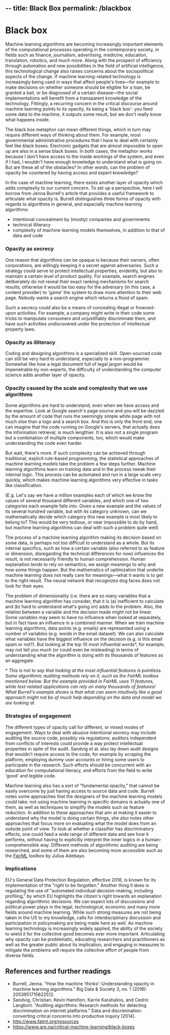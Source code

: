 --
title: Black Box
permalink: /blackbox
--

# Black box

Machine learning algorithms are becoming increasingly important elements of the computational processes operating in the contemporary society, in fields such as finance, journalism, advertising, medicine, education, translation, robotics, and much more. Along with the prospect of efficiency through automation and new possibilities in the field of artificial intelligence, this technological change also raises concerns about the sociopolitical aspects of the change. If machine learning-related technology is increasingly being used in ways that affect people's lives—for example to make decisions on whether someone should be eligible for a loan, be granted a bail, or be diagnosed of a certain disease—the social implementations will benefit from a transparent knowledge of the technology. Fittingly, a recurring concern in the critical discourse around machine learning points to its opacity, its being a 'black box': you feed some data to the machine, it outputs some result, but we don't really know what happens inside.

The black box metaphor can mean different things, which in turn may require different ways of thinking about them. For example, most governmental administrative procedures that I have to deal with certainly feel like black boxes. Electronic gadgets that are almost impossible to open up are also in a sense black boxes. In both cases, the metaphor works because I don't have access to the inside workings of the system, and even if I had, I wouldn't have enough knowledge to understand what is going on. But are these all of the obstacles? In other words, can the problem of opacity be countered by having access and expert knowledge?

In the case of machine learning, there exists another layer of opacity which adds complexity to our current concern. To set up a perspective, here I will borrow from Jenna Burrell's article that provides a useful framework to articulate what opacity is. Burrell distinguishes three forms of opacity with regards to algorithms in general, and especially machine learning algorithms:

- intentional concealment by (mostly) companies and governments
- technical illiteracy
- complexity of machine learning models themselves, in addition to that of data and code

### Opacity as secrecy

One reason that algorithms can be opaque is because their owners, often corporations, are willingly keeping it a secret against adversaries. Such a strategy could serve to protect intellectual properties, evidently, but also to maintain a certain level of product quality. For example, search engines deliberately do not reveal their exact ranking mechanisms for search results; otherwise it would be too easy for the adversary (in this case, a content provider) to 'game' the system to draw more attention to their web page. Nobody wants a search engine which returns a flood of spam. 

Such a secrecy could also be a means of concealing illegal or frowned-upon activities. For example, a company might write in their code some tricks to manipulate consumers and unjustifiably discriminate them, and have such activities undiscovered under the protection of intellectual property laws.

### Opacity as illiteracy

Coding and designing algorithms is a specialized skill. Open-sourced code can still be very hard to understand, especially to a non-programmer. Somewhat like how a legal document full of legal jargon would be impenetrable by non-experts, the difficulty of understanding the computer science adds another layer of opacity.

### Opacity caused by the scale and complexity that we use algorithms

Some algorithms are hard to understand, even when we have access and the expertise. Look at Google search's page source and you will be dazzled by the amount of code that runs the seemingly simple white page with not much else than a logo and a search box. And this is only the front end; one can imagine that the code running on Google's servers, that actually does the information retrieval, is much lengthier. It is also not a single program but a combination of multiple components, too, which would make understanding the code even harder.

But wait, there's more. If such complexity can be achieved through traditional, explicit rule-based programming, the statistical approaches of machine learning models take the problem a few steps further. Machine learning algorithms learn on training data and in the process tweak their internal logic. This process can be automated and run in a large scale very quickly, which makes machine learning algorithms very effective in tasks like classification. 

(E.g. Let's say we have a million examples each of which we know the values of several thousand different variables, and which one of two categories each example falls into. Given a new example and the values of its several hundred variable, but with its category unknown, can we mathematically decide which category this new example is most likely to belong to? This would be very tedious, or near impossible to do by hand, but machine learning algorithms can deal with such a problem quite well)

The process of a machine learning algorithm making its decision based on some data, is perhaps not too difficult to understand as a whole. But its internal specifics, such as how a certain variable (also referred to as feature or dimension, disregarding the technical differences for now) influences the result, is not necessarily friendly to human comprehension. Human explanation tends to rely on semantics; we assign meanings to why and how some things happen. But the mathematics of optimization that underlie machine learning does not really care for meanings—what it wants is to get to the right result. The neural network that recognizes dog faces does not look for their eyes.

The problem of dimensionality (i.e. there are so many variables that a machine learning algorithm has consider, that it is (a) inefficient to calculate and (b) hard to understand what's going on) adds to the problem. Also, the relation between a variable and the decision made might not be linear. Some variables may seem to have no influence when looked at separately, but in fact have an influence in a combined manner. When we train machine learning algorithms, data points (e.g. emails) are represented using a number of variables (e.g. words in the email dataset). We can also calculate what variables have the biggest influence on the decision (e.g. is this email spam or not?). But looking at the top 10 most influential words*, for example, may not tell you much (or could even be misleading) in terms of understanding what the algorithm is doing with its thousands of features as an aggregate.

\* *This is not to say that looking at the most influential features is pointless. Some algorithmic auditing methods rely on it, such as the FairML toolbox mentioned below. But the example provided in FairML uses 11 features, while text-related applications can rely on many thousands of features! What Burrell's example shows is that what can seem intuitively like a good approach might not be of much help depending on the data and model we are looking at.*

[//]: # (Machine learning is like external hunch. Based on one's experience and instinct, one develops an intuitive sense of what comes towards them, even if they haven't seen anything like it before. But it can be really hard to explain why a specific thing led to a certain intuitive decision. That's the realm of psychoanalysis, and if you are like me, reflecting on what exactly is happening in one's mind is difficult! )

[//]: # (Perhaps intuition relies to the body as much as it does to the mind. Maybe it is one of the reasons why we can't relate that much to or even recognize what artificial neural networks 'see.')

[//]: # (I know anthromorphism is warned against, but I find it interesting to compare machine learning / AI to the workings of my mind because it gives me an opportunity to reflect on how I think. For example, dimensional reduction and 환유, where a small thing stands for a much bigger set of things)

### Strategies of engagement

The different types of opacity call for different, or mixed modes of engagement. Ways to deal with abusive intentional secrecy may include auditing the source code, possibly via regulations; auditors independent from conflicts of interests could provide a way protect intellectual properties in spite of the audit. Sandvig et al. also lay down audit designs that wouldn't require access to the code, for example by scraping the platform, employing dummy user accounts or hiring some users to participate in the research. Such efforts should be concurrent with an education for computational literacy, and efforts from the field to write 'good' and legible code. 

Machine learning also has a sort of "fundamental opacity," that cannot be easily overcome by just having access to source data and code. Burrell notes some approaches that the designers of the machine learning models could take: not using machine learning in specific domains is actually one of them, as well as techniques to simplify the models such as feature reduction. In addition to these approaches that aim at making it easier to understand why the model is doing certain things, she also notes other approaches that focus more on evaluating what the model does from an outside point of view. To look at whether a classifier has discriminatory effects, one could feed a wide range of different data and see how it performs, without having to explicitly interpret the inner logics in a human-comprehensible way. Different methods of algorithmic auditing are being researched, and some of them are also becoming more accessible such as the [FairML](https://github.com/adebayoj/fairml) toolbox by Julius Adebayo.

### Implications

EU's General Data Protection Regulation, effective 2018, is known for its implementation of the "right to be forgotten." Another thing it does is regulating the use of "automated individual decision-making, including profiling," by which EU highlights the citizen's right towards an explanation regarding algorithmic decisions. We can expect lots of discussions and political power plays in the legal, technological, economic and many more fields around machine learning. While such strong measures are not being taken in the US to my knowledge, calls for interdisciplinary discussion and participation in policymaking are being made here as well. As machine learning technology is increasingly widely applied, the ability of the society to wield it for the collective good becomes ever more important. Articulating why opacity can be problematic, educating researchers and practitioners as well as the greater public about its implication, and engaging in measures to mitigate the problems will require the collective effort of people from diverse fields.

## References and further readings

- Burrell, Jenna. "How the machine ‘thinks’: Understanding opacity in machine learning algorithms." Big Data & Society 3, no. 1 (2016): 2053951715622512.  
- Sandvig, Christian, Kevin Hamilton, Karrie Karahalios, and Cedric Langbort. "Auditing algorithms: Research methods for detecting discrimination on internet platforms." Data and discrimination: converting critical concerns into productive inquiry (2014).  
- http://www.fatml.org/resources  
- https://www.are.na/critical-machine-learning/black-boxes
